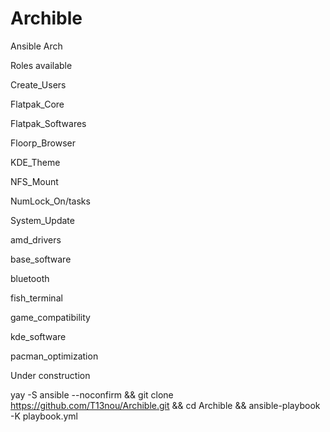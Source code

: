 # Archible
Ansible Arch

Roles available

Create_Users
	
Flatpak_Core
	
Flatpak_Softwares
	
Floorp_Browser
	
KDE_Theme
	
NFS_Mount
	
NumLock_On/tasks
	
System_Update
	
amd_drivers

	
base_software
	
bluetooth
	
fish_terminal
	
game_compatibility
	
kde_software
	
pacman_optimization

Under construction

yay -S ansible --noconfirm && git clone https://github.com/T13nou/Archible.git && cd Archible && ansible-playbook -K playbook.yml
